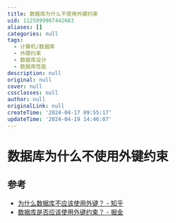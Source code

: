 ```yaml
---
title: 数据库为什么不使用外键约束
uid: 1125899907442683
aliases: []
categories: null
tags:
  - 计算机/数据库
  - 外键约束
  - 数据库设计
  - 数据库性能
description: null
original: null
cover: null
cssclasses: null
author: null
originalLink: null
createTime: '2024-04-17 09:55:17'
updateTime: '2024-04-19 14:46:07'
---
```


# 数据库为什么不使用外键约束

## 参考

- [为什么数据库不应该使用外键？ - 知乎](https://zhuanlan.zhihu.com/p/252840511)
- [数据库是否应该使用外键约束？ - 掘金](https://juejin.cn/post/7177534316396691512)
